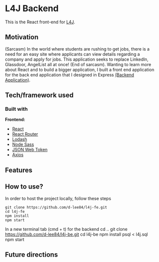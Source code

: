 # L4J Backend

This is the React front-end for [L4J](http://l4j.demo.dkclee.com/).

## Motivation
<!-- A short description of the motivation behind the creation and maintenance of the project. This should explain **why** the project exists. -->
(Sarcasm) In the world where students are rushing to get jobs, there is a need for
an easy site where applicants can view details regarding a company and 
apply for jobs. This application seeks to replace LinkedIn, Glassdoor, AngelList
all at once! (End of sarcasm). Wanting to learn more about React and to build a
bigger application, I built a front end application for the back end application
that I designed in Express [(Backend Application)](https://github.com/d-lee84/l4j-be).

<!-- ## Build status
Build status of continus integration i.e. travis, appveyor etc. Ex. - 

[![Build Status](https://travis-ci.org/akashnimare/foco.svg?branch=master)](https://travis-ci.org/akashnimare/foco)
[![Windows Build Status](https://ci.appveyor.com/api/projects/status/github/akashnimare/foco?branch=master&svg=true)](https://ci.appveyor.com/project/akashnimare/foco/branch/master)

## Code style
If you're using any code style like xo, standard etc. That will help others while contributing to your project. Ex. -

[![js-standard-style](https://img.shields.io/badge/code%20style-standard-brightgreen.svg?style=flat)](https://github.com/feross/standard)
 
## Screenshots
Include logo/demo screenshot etc. -->

## Tech/framework used

### Built with
<b>Frontend:</b>
- [React](https://reactjs.org/)
- [React Router](https://reactrouter.com/web/guides/quick-start)
- [Lodash](https://lodash.com/)
- [Node Sass](https://github.com/sass/node-sass)
- [JSON Web Token](https://github.com/auth0/node-jsonwebtoken)
- [Axios](https://github.com/axios/axios)

## Features


## How to use?
In order to host the project locally, follow these steps

    git clone https://github.com/d-lee84/l4j-fe.git
    cd l4j-fe
    npm install
    npm start
    
In a new terminal tab (cmd + t) for the backend
    cd ..
    git clone https://github.com/d-lee84/l4j-be.git
    cd l4j-be
    npm install
    psql < l4j.sql
    npm start



## Future directions


<!-- 

## Code Example
Show what the library does as concisely as possible, developers should be able to figure out **how** your project solves their problem by looking at the code example. Make sure the API you are showing off is obvious, and that your code is short and concise.

## Installation
Provide step by step series of examples and explanations about how to get a development env running.

## API Reference

Depending on the size of the project, if it is small and simple enough the reference docs can be added to the README. For medium size to larger projects it is important to at least provide a link to where the API reference docs live.

## Tests
Describe and show how to run the tests with code examples.

## Contribute

Let people know how they can contribute into your project. A [contributing guideline](https://github.com/zulip/zulip-electron/blob/master/CONTRIBUTING.md) will be a big plus.

## Credits
Give proper credits. This could be a link to any repo which inspired you to build this project, any blogposts or links to people who contrbuted in this project. 

#### Anything else that seems useful

## License
A short snippet describing the license (MIT, Apache etc)

MIT © [Yourname]() -->